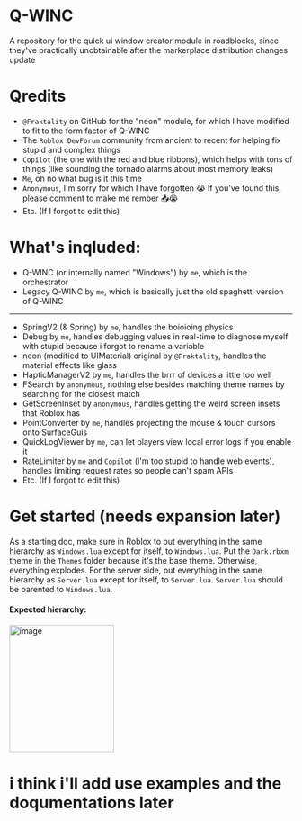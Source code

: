 # Q-WINC
A repository for the quick ui window creator module in roadblocks, since they've practically unobtainable after the markerplace distribution changes update

# Qredits
- `@Fraktality` on GitHub for the "neon" module, for which I have modified to fit to the form factor of Q-WINC
- The `Roblox DevForum` community from ancient to recent for helping fix stupid and complex things
- `Copilot` (the one with the red and blue ribbons), which helps with tons of things (like sounding the tornado alarms about most memory leaks)
- `Me`, oh no what bug is it this time
- `Anonymous`, I'm sorry for which I have forgotten 😭 If you've found this, please comment to make me rember 📥😭
- Etc. (If I forgot to edit this)

# What's inqluded:
- Q-WINC (or internally named "Windows") by `me`, which is the orchestrator
- Legacy Q-WINC by `me`, which is basically just the old spaghetti version of Q-WINC
------------------------------------------------------------------------------------
- SpringV2 (& Spring) by `me`, handles the boioioing physics
- Debug by `me`, handles debugging values in real-time to diagnose myself with stupid because i forgot to rename a variable
- neon (modified to UIMaterial) original by `@Fraktality`, handles the material effects like glass
- HapticManagerV2 by `me`, handles the brrr of devices a little too well
- FSearch by `anonymous`, nothing else besides matching theme names by searching for the closest match
- GetScreenInset by `anonymous`, handles getting the weird screen insets that Roblox has
- PointConverter by `me`, handles projecting the mouse & touch cursors onto SurfaceGuis
- QuickLogViewer by `me`, can let players view local error logs if you enable it
- RateLimiter by `me` and `Copilot` (i'm too stupid to handle web events), handles limiting request rates so people can't spam APIs
- Etc. (If I forgot to edit this)

# Get started (needs expansion later)

As a starting doc, make sure in Roblox to put everything in the same hierarchy as `Windows.lua` except for itself, to `Windows.lua`. Put the `Dark.rbxm` theme in the `Themes` folder because it's the base theme. Otherwise, everything explodes.
For the server side, put everything in the same hierarchy as `Server.lua` except for itself, to `Server.lua`. `Server.lua` should be parented to `Windows.lua`.

#### Expected hierarchy:

<img width="186" height="226" alt="image" src="https://github.com/user-attachments/assets/983cb823-cc80-4589-a810-e45802c27932" />

# i think i'll add use examples and the doqumentations later
